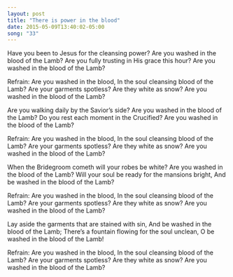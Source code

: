 ```yaml
---
layout: post
title: "There is power in the blood"
date: 2015-05-09T13:40:02-05:00
song: "33"
---
```

Have you been to Jesus for the cleansing power?
Are you washed in the blood of the Lamb?
Are you fully trusting in His grace this hour?
Are you washed in the blood of the Lamb?

Refrain:
Are you washed in the blood,
In the soul cleansing blood of the Lamb?
Are your garments spotless? Are they white as snow?
Are you washed in the blood of the Lamb?

Are you walking daily by the Savior’s side?
Are you washed in the blood of the Lamb?
Do you rest each moment in the Crucified?
Are you washed in the blood of the Lamb?

Refrain:
Are you washed in the blood,
In the soul cleansing blood of the Lamb?
Are your garments spotless? Are they white as snow?
Are you washed in the blood of the Lamb?

When the Bridegroom cometh will your robes be white?
Are you washed in the blood of the Lamb?
Will your soul be ready for the mansions bright,
And be washed in the blood of the Lamb?

Refrain:
Are you washed in the blood,
In the soul cleansing blood of the Lamb?
Are your garments spotless? Are they white as snow?
Are you washed in the blood of the Lamb?

Lay aside the garments that are stained with sin,
And be washed in the blood of the Lamb;
There’s a fountain flowing for the soul unclean,
O be washed in the blood of the Lamb!

Refrain:
Are you washed in the blood,
In the soul cleansing blood of the Lamb?
Are your garments spotless? Are they white as snow?
Are you washed in the blood of the Lamb?
